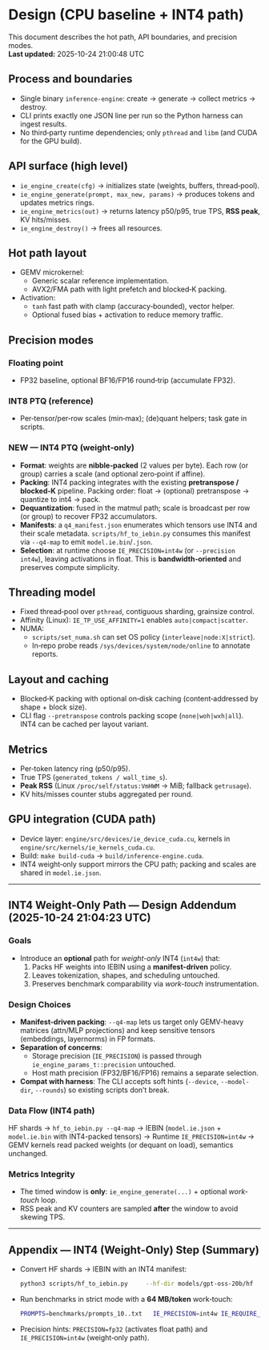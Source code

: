 # Design (CPU baseline + INT4 path)

This document describes the hot path, API boundaries, and precision modes.  
**Last updated:** 2025-10-24 21:00:48 UTC

## Process and boundaries
- Single binary `inference-engine`: create → generate → collect metrics → destroy.
- CLI prints exactly one JSON line per run so the Python harness can ingest results.
- No third‑party runtime dependencies; only `pthread` and `libm` (and CUDA for the GPU build).

## API surface (high level)
- `ie_engine_create(cfg)` → initializes state (weights, buffers, thread‑pool).
- `ie_engine_generate(prompt, max_new, params)` → produces tokens and updates metrics rings.
- `ie_engine_metrics(out)` → returns latency p50/p95, true TPS, **RSS peak**, KV hits/misses.
- `ie_engine_destroy()` → frees all resources.

## Hot path layout
- GEMV microkernel:
  - Generic scalar reference implementation.
  - AVX2/FMA path with light prefetch and blocked‑K packing.
- Activation:
  - `tanh` fast path with clamp (accuracy‑bounded), vector helper.
  - Optional fused bias + activation to reduce memory traffic.

## Precision modes

### Floating point
- FP32 baseline, optional BF16/FP16 round‑trip (accumulate FP32).

### INT8 PTQ (reference)
- Per‑tensor/per‑row scales (min‑max); (de)quant helpers; task gate in scripts.

### **NEW — INT4 PTQ (weight‑only)**
- **Format**: weights are **nibble‑packed** (2 values per byte). Each row (or group) carries a scale (and optional zero‑point if affine).
- **Packing**: INT4 packing integrates with the existing **pretranspose / blocked‑K** pipeline. Packing order: float → (optional) pretranspose → quantize to int4 → pack.
- **Dequantization**: fused in the matmul path; scale is broadcast per row (or group) to recover FP32 accumulators.
- **Manifests**: a `q4_manifest.json` enumerates which tensors use INT4 and their scale metadata. `scripts/hf_to_iebin.py` consumes this manifest via `--q4-map` to emit `model.ie.bin`/`.json`.
- **Selection**: at runtime choose `IE_PRECISION=int4w` (or `--precision int4w`), leaving activations in float. This is **bandwidth‑oriented** and preserves compute simplicity.

## Threading model
- Fixed thread‑pool over `pthread`, contiguous sharding, grainsize control.
- Affinity (Linux): `IE_TP_USE_AFFINITY=1` enables `auto|compact|scatter`.
- NUMA:
  - `scripts/set_numa.sh` can set OS policy (`interleave|node:X|strict`).
  - In‑repo probe reads `/sys/devices/system/node/online` to annotate reports.

## Layout and caching
- Blocked‑K packing with optional on‑disk caching (content‑addressed by shape + block size).
- CLI flag `--pretranspose` controls packing scope (`none|woh|wxh|all`). INT4 can be cached per layout variant.

## Metrics
- Per‑token latency ring (p50/p95).
- True TPS (`generated_tokens / wall_time_s`).
- **Peak RSS** (Linux `/proc/self/status:VmHWM` → MiB; fallback `getrusage`).
- KV hits/misses counter stubs aggregated per round.

## GPU integration (CUDA path)
- Device layer: `engine/src/devices/ie_device_cuda.cu`, kernels in `engine/src/kernels/ie_kernels_cuda.cu`.
- Build: `make build-cuda` → `build/inference-engine.cuda`.
- INT4 weight‑only support mirrors the CPU path; packing and scales are shared in `model.ie.json`.


---
## INT4 Weight-Only Path — Design Addendum (2025-10-24 21:04:23 UTC)

### Goals
- Introduce an **optional** path for *weight-only* INT4 (`int4w`) that:
  1) Packs HF weights into IEBIN using a **manifest-driven** policy.
  2) Leaves tokenization, shapes, and scheduling untouched.
  3) Preserves benchmark comparability via *work-touch* instrumentation.

### Design Choices
- **Manifest-driven packing**: `--q4-map` lets us target only GEMV-heavy matrices (attn/MLP projections) and keep sensitive tensors (embeddings, layernorms) in FP formats.
- **Separation of concerns**:
  - Storage precision (`IE_PRECISION`) is passed through `ie_engine_params_t::precision` untouched.
  - Host math precision (FP32/BF16/FP16) remains a separate selection.
- **Compat with harness**: The CLI accepts soft hints (`--device`, `--model-dir`, `--rounds`) so existing scripts don’t break.

### Data Flow (INT4 path)
HF shards → `hf_to_iebin.py --q4-map` → IEBIN (`model.ie.json` + `model.ie.bin` with INT4-packed tensors) → Runtime `IE_PRECISION=int4w` → GEMV kernels read packed weights (or dequant on load), semantics unchanged.

### Metrics Integrity
- The timed window is **only**: `ie_engine_generate(...)` + optional *work-touch* loop.
- RSS peak and KV counters are sampled **after** the window to avoid skewing TPS.

---

## Appendix — INT4 (Weight‑Only) Step (Summary)
- Convert HF shards → IEBIN with an INT4 manifest:
  ```bash
  python3 scripts/hf_to_iebin.py     --hf-dir models/gpt-oss-20b/hf     --out-dir models/gpt-oss-20b     --q4-map quant/q4_manifest.json
  ```
- Run benchmarks in strict mode with a **64 MB/token** work‑touch:
  ```bash
  PROMPTS=benchmarks/prompts_10..txt   IE_PRECISION=int4w IE_REQUIRE_MODEL=1   IE_BYTES_PER_TOKEN=64000000 IE_STRIDE_BYTES=256 RUNS=3   make bench           # or: make bench-cuda
  ```
- Precision hints: `PRECISION=fp32` (activates float path) and `IE_PRECISION=int4w` (weight‑only path).
